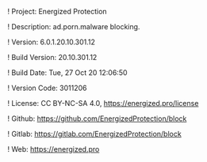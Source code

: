 ! Project: Energized Protection

! Description: ad.porn.malware blocking.

! Version: 6.0.1.20.10.301.12

! Build Version: 20.10.301.12

! Build Date: Tue, 27 Oct 20 12:06:50

! Version Code: 3011206

! License: CC BY-NC-SA 4.0, https://energized.pro/license

! Github: https://github.com/EnergizedProtection/block

! Gitlab: https://gitlab.com/EnergizedProtection/block


! Web: https://energized.pro
